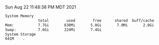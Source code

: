 Sun Aug 22 11:48:38 PM MDT 2021
```bash
System Memory
               total        used        free      shared  buff/cache   available
Mem:           7.7Gi       630Mi       5.0Gi       7.0Mi       2.0Gi       6.7Gi
Swap:          7.6Gi       224Mi       7.4Gi
System Storage
641M	.
```
```bash
